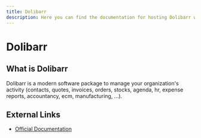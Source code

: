 ```yaml
---
title: Dolibarr
description: Here you can find the documentation for hosting Dolibarr with Coolify.
---
```


# Dolibarr

## What is Dolibarr

Dolibarr is a modern software package to manage your organization's activity (contacts, quotes, invoices, orders, stocks, agenda, hr, expense reports, accountancy, ecm, manufacturing, ...).

## External Links

- [Official Documentation](https://www.dolibarr.org/documentation-home.php?utm_source=coolify.io)
